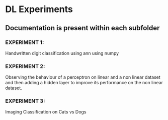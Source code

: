 # DL Experiments

## Documentation is present within each subfolder

### EXPERIMENT 1:
Handwritten digit classification using ann using numpy


### EXPERIMENT 2:
Observing the behaviour of a perceptron on linear and a non linear dataset and then adding a hidden layer to improve its performance on the non linear dataset.


### EXPERIMENT 3:
Imaging Classification on Cats vs Dogs
